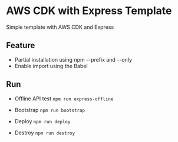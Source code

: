 # AWS CDK with Express Template

Simple template with AWS CDK and Express

## Feature

-   Partial installation using npm --prefix and --only
-   Enable import using the Babel

## Run

-   Offline API test
    `npm run express-offline`

-   Bootstrap
    `npm run bootstrap`

-   Deploy
    `npm run deploy`

-   Destroy
    `npm run destroy`
